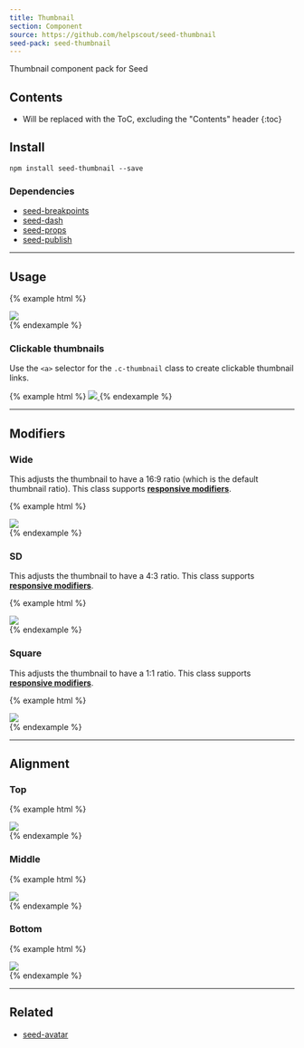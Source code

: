```yaml
---
title: Thumbnail
section: Component
source: https://github.com/helpscout/seed-thumbnail
seed-pack: seed-thumbnail
---
```


Thumbnail component pack for Seed

## Contents

* Will be replaced with the ToC, excluding the "Contents" header
{:toc}

## Install

```
npm install seed-thumbnail --save
```


### Dependencies

* [seed-breakpoints](/seed/packs/seed-breakpoints)
* [seed-dash](/seed/packs/seed-dash)
* [seed-props](/seed/packs/seed-props)
* [seed-publish](/seed/packs/seed-publish)



---



## Usage

{% example html %}
<div class="c-thumbnail">
  <img src="/seed/images/examples/cupcake.jpg" class="c-thumbnail__image">
</div>
{% endexample %}



### Clickable thumbnails

Use the `<a>` selector for the `.c-thumbnail` class to create clickable thumbnail links.

{% example html %}
<a class="c-thumbnail" href="#">
  <img src="/seed/images/examples/cupcake.jpg" class="c-thumbnail__image">
</a>
{% endexample %}



---



## Modifiers

### Wide

This adjusts the thumbnail to have a 16:9 ratio (which is the default thumbnail ratio).
This class supports **[responsive modifiers](/seed/packs/seed-breakpoints/#responsive-modifiers)**.

{% example html %}
<div class="c-thumbnail c-thumbnail--wide">
  <img src="/seed/images/examples/cupcake.jpg" class="c-thumbnail__image">
</div>
{% endexample %}



### SD

This adjusts the thumbnail to have a 4:3 ratio.
This class supports **[responsive modifiers](/seed/packs/seed-breakpoints/#responsive-modifiers)**.

{% example html %}
<div class="c-thumbnail c-thumbnail--sd">
  <img src="/seed/images/examples/cupcake.jpg" class="c-thumbnail__image">
</div>
{% endexample %}



### Square

This adjusts the thumbnail to have a 1:1 ratio.
This class supports **[responsive modifiers](/seed/packs/seed-breakpoints/#responsive-modifiers)**.

{% example html %}
<div class="c-thumbnail c-thumbnail--square">
  <img src="/seed/images/examples/cupcake.jpg" class="c-thumbnail__image">
</div>
{% endexample %}



---



## Alignment

### Top

{% example html %}
<div class="c-thumbnail c-thumbnail--top">
  <img src="/seed/images/examples/cupcake.jpg" class="c-thumbnail__image">
</div>
{% endexample %}


### Middle

{% example html %}
<div class="c-thumbnail c-thumbnail--middle">
  <img src="/seed/images/examples/cupcake.jpg" class="c-thumbnail__image">
</div>
{% endexample %}


### Bottom

{% example html %}
<div class="c-thumbnail c-thumbnail--bottom">
  <img src="/seed/images/examples/cupcake.jpg" class="c-thumbnail__image">
</div>
{% endexample %}



---



## Related

* [seed-avatar](/seed/packs/seed-avatar)
